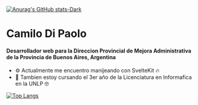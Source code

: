 
[![Anurag's GitHub stats-Dark](https://github-readme-stats.vercel.app/api?username=CamiloDiPaolo&show_icons=true&theme=dark#gh-dark-mode-only)](https://github.com/anuraghazra/github-readme-stats#gh-dark-mode-only)

# Camilo Di Paolo
#### Desarrollador web para la Direccion Provincial de Mejora Administrativa de la Provincia de Buenos Aires, Argentina


- ⚙ Actualmente me encuentro manijeando con SvelteKit 🔥
- 🌱 Tambien estoy cursando el 3er año de la Licenciatura en Informafica en la UNLP 🤓   

[![Top Langs](https://github-readme-stats.vercel.app/api/top-langs/?username=CamiloDiPaolo)](https://github.com/anuraghazra/github-readme-stats)





